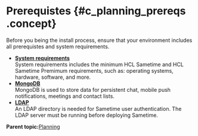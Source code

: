 # Prerequistes {#c_planning_prereqs .concept}

Before you being the install process, ensure that your environment includes all prerequistes and system requirements.

-   **[System requirements](system_requirements.md)**  
System requirements includes the minimum HCL Sametime and HCL Sametime Premimum requirements, such as: operating systems, hardware, software, and more.
-   **[MongoDB](mongodb.md)**  
MongoDB is used to store data for persistent chat, mobile push notifications, meetings and contact lists.
-   **[LDAP](ldap.md)**  
An LDAP directory is needed for Sametime user authentication. The LDAP server must be running before deploying Sametime.

**Parent topic:**[Planning](planning.md)


